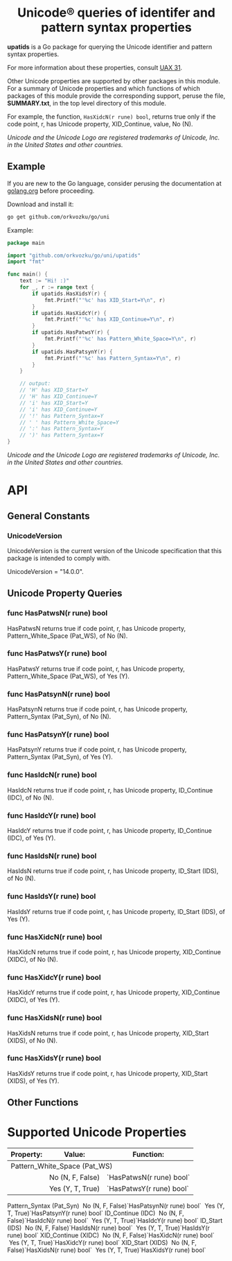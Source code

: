 <h1 align="center">Unicode® queries of identifer and pattern syntax properties</h1>

**upatids** is a Go package for querying the Unicode identifier and pattern syntax properties.

For more information about these properties, consult [UAX 31](https://www.unicode.org/reports/tr31/).

Other Unicode properties are supported by other packages in this module. For a summary of Unicode properties and which functions of which packages of this module provide the corresponding support, peruse the file, **SUMMARY.txt**, in the top level directory of this module.

For example, the function, `HasXidcN(r rune) bool`, returns true only if the code point, r, has Unicode property, XID_Continue, value, No (N).

_Unicode and the Unicode Logo are registered trademarks of Unicode, Inc. in the United States and other countries._

## Example

If you are new to the Go language, consider perusing the documentation at [golang.org](https://golang.org/doc/) before proceeding.

Download and install it:

```sh
go get github.com/orkvozku/go/uni

```
Example:

```go
package main

import "github.com/orkvozku/go/uni/upatids"
import "fmt"

func main() {
    text := "Hi! :)"
    for _, r := range text {
        if upatids.HasXidsY(r) {
            fmt.Printf("'%c' has XID_Start=Y\n", r)
        }
        if upatids.HasXidcY(r) {
            fmt.Printf("'%c' has XID_Continue=Y\n", r)
        }
        if upatids.HasPatwsY(r) {
            fmt.Printf("'%c' has Pattern_White_Space=Y\n", r)
        }
        if upatids.HasPatsynY(r) {
            fmt.Printf("'%c' has Pattern_Syntax=Y\n", r)
        }
    }

    // output:
    // 'H' has XID_Start=Y
    // 'H' has XID_Continue=Y
    // 'i' has XID_Start=Y
    // 'i' has XID_Continue=Y
    // '!' has Pattern_Syntax=Y
    // ' ' has Pattern_White_Space=Y
    // ':' has Pattern_Syntax=Y
    // ')' has Pattern_Syntax=Y
}
```
_Unicode and the Unicode Logo are registered trademarks of Unicode, Inc. in the United States and other countries._
# API
## General Constants
### UnicodeVersion
UnicodeVersion is the current version of the Unicode specification that this package is intended to comply with.

UnicodeVersion = "14.0.0".
## Unicode Property Queries
### func HasPatwsN(r rune) bool
HasPatwsN returns true if code point, r, has Unicode property, Pattern_White_Space (Pat_WS), of No (N).
### func HasPatwsY(r rune) bool
HasPatwsY returns true if code point, r, has Unicode property, Pattern_White_Space (Pat_WS), of Yes (Y).
### func HasPatsynN(r rune) bool
HasPatsynN returns true if code point, r, has Unicode property, Pattern_Syntax (Pat_Syn), of No (N).
### func HasPatsynY(r rune) bool
HasPatsynY returns true if code point, r, has Unicode property, Pattern_Syntax (Pat_Syn), of Yes (Y).
### func HasIdcN(r rune) bool
HasIdcN returns true if code point, r, has Unicode property, ID_Continue (IDC), of No (N).
### func HasIdcY(r rune) bool
HasIdcY returns true if code point, r, has Unicode property, ID_Continue (IDC), of Yes (Y).
### func HasIdsN(r rune) bool
HasIdsN returns true if code point, r, has Unicode property, ID_Start (IDS), of No (N).
### func HasIdsY(r rune) bool
HasIdsY returns true if code point, r, has Unicode property, ID_Start (IDS), of Yes (Y).
### func HasXidcN(r rune) bool
HasXidcN returns true if code point, r, has Unicode property, XID_Continue (XIDC), of No (N).
### func HasXidcY(r rune) bool
HasXidcY returns true if code point, r, has Unicode property, XID_Continue (XIDC), of Yes (Y).
### func HasXidsN(r rune) bool
HasXidsN returns true if code point, r, has Unicode property, XID_Start (XIDS), of No (N).
### func HasXidsY(r rune) bool
HasXidsY returns true if code point, r, has Unicode property, XID_Start (XIDS), of Yes (Y).
## Other Functions
# Supported Unicode Properties
<table><thead><tr><th>Property:</th><th>Value:</th><th>Function:</th></tr></thead>
<tbody>
<tr><td colspan="3">Pattern_White_Space (Pat_WS)</td></tr>
<tr><td>&nbsp;</td><td>No (N, F, False)</td><td>`HasPatwsN(r rune) bool`</td></tr>
<tr><td>&nbsp;</td><td>Yes (Y, T, True)</td><td>`HasPatwsY(r rune) bool`</td></tr>
</tbody></table>
<tr><td colspan="3">Pattern_Syntax (Pat_Syn)</td></tr>
<tr><td>&nbsp;</td><td>No (N, F, False)</td><td>`HasPatsynN(r rune) bool`</td></tr>
<tr><td>&nbsp;</td><td>Yes (Y, T, True)</td><td>`HasPatsynY(r rune) bool`</td></tr>
</tbody></table>
<tr><td colspan="3">ID_Continue (IDC)</td></tr>
<tr><td>&nbsp;</td><td>No (N, F, False)</td><td>`HasIdcN(r rune) bool`</td></tr>
<tr><td>&nbsp;</td><td>Yes (Y, T, True)</td><td>`HasIdcY(r rune) bool`</td></tr>
</tbody></table>
<tr><td colspan="3">ID_Start (IDS)</td></tr>
<tr><td>&nbsp;</td><td>No (N, F, False)</td><td>`HasIdsN(r rune) bool`</td></tr>
<tr><td>&nbsp;</td><td>Yes (Y, T, True)</td><td>`HasIdsY(r rune) bool`</td></tr>
</tbody></table>
<tr><td colspan="3">XID_Continue (XIDC)</td></tr>
<tr><td>&nbsp;</td><td>No (N, F, False)</td><td>`HasXidcN(r rune) bool`</td></tr>
<tr><td>&nbsp;</td><td>Yes (Y, T, True)</td><td>`HasXidcY(r rune) bool`</td></tr>
</tbody></table>
<tr><td colspan="3">XID_Start (XIDS)</td></tr>
<tr><td>&nbsp;</td><td>No (N, F, False)</td><td>`HasXidsN(r rune) bool`</td></tr>
<tr><td>&nbsp;</td><td>Yes (Y, T, True)</td><td>`HasXidsY(r rune) bool`</td></tr>
</tbody></table>
